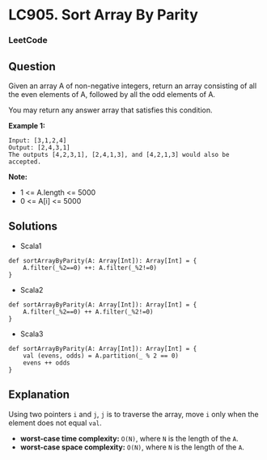 # LC905. Sort Array By Parity

### LeetCode

## Question

Given an array A of non-negative integers, return an array consisting of all the even elements of A, followed by all the odd elements of A.

You may return any answer array that satisfies this condition.

**Example 1:**
```
Input: [3,1,2,4]
Output: [2,4,3,1]
The outputs [4,2,3,1], [2,4,1,3], and [4,2,1,3] would also be accepted.
``` 

**Note:**

* 1 <= A.length <= 5000
* 0 <= A[i] <= 5000

## Solutions

* Scala1
```
def sortArrayByParity(A: Array[Int]): Array[Int] = {
    A.filter(_%2==0) ++: A.filter(_%2!=0)
}
```

* Scala2
```
def sortArrayByParity(A: Array[Int]): Array[Int] = {
    A.filter(_%2==0) ++ A.filter(_%2!=0)
}
```

* Scala3
```
def sortArrayByParity(A: Array[Int]): Array[Int] = {
    val (evens, odds) = A.partition(_ % 2 == 0)
    evens ++ odds
}
```

## Explanation

Using two pointers `i` and `j`, `j` is to traverse the array, move `i` only when the element does not equal `val`.

* **worst-case time complexity:** `O(N)`, where `N` is the length of the `A`.
* **worst-case space complexity:** `O(N)`, where `N` is the length of the `A`.

